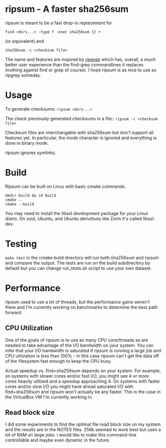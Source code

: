 # ripsum - A faster sha256sum
ripsum is meant to be a fast drop-in replacement for
```
find <dirs...> -type f -exec sha256sum {} +
```
(or equivalent) and

```
sha256sum -c <checksum file>
```

The name and features are inspired by
[ripgrep](https://github.com/BurntSushi/ripgrep) which has, overall, a much
better user experience than the find-grep commandlines it replaces (nothing
against find or grep of course). I hope ripsum is as nice to use as ripgrep
someday. 

# Usage
To generate checksums: `ripsum <dirs...>`

The check previously generated checksums in a file:: `ripsum -c <checksum
file>`

Checksum files are interchangable with sha256sum but don't support all features
yet. In particular, the mode character is ignored and everything is done in
binary mode. 

ripsum ignores symlinks.

# Build

Ripsum can be built on Linux with basic cmake commands. 
```
mkdir build && cd build
cmake ..
cmake --build 
```

You may need to install the libssl development package for your Linux distro.
On void, Ubuntu, and Ubuntu derivitives like Zorin it's called libssl-dev. 

# Testing

`make test` in the cmake build directory will run both sha256sum and ripsum and
compare the output. The tests are run on the build subdirectory by default
but you can change run_tests.sh script to use your own dataset.

# Performance

ripsum used to use a lot of threads, but the performance gains weren't 
there and I'm currently working on benchmarks to determine the best path
forward.

## CPU Utilization

One of the goals of ripsum is to use as many CPU core/threads as are needed to
take advantage of the I/O bandwidth on your system. You can infer that your I/O
bandwidth is saturated if ripsum is running a large job and CPU utilization is
less than 100% - in this case ripsum can't get the data off of the filesystem
fast enough to keep the CPU busy. 

Actual speedup vs. find+sha256sum depends on your system. For example, on
systems with slower cores and/or fast I/O, you might see 4 or more cores
heavily utilized and a speedup approaching 4.  On systems with faster cores
and/or slow I/O you might have alread saturated I/O with find+sha256sum and
ripsum won't actually be any faster. This is the case in the VirtualBox VM I'm
currently working in.

## Read block size

I did some experiments to find the optimal file read block size on my system
and the results are in the NOTES files. 256k seemed to work best but uses a lot
of RAM on large jobs. I would like to make this command-line controllable and
maybe even dynamic in the future.




